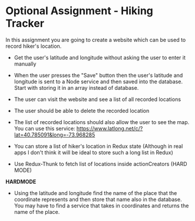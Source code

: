 # Optional Assignment - Hiking Tracker

In this assignment you are going to create a website which can be used to record hiker's location. 

- Get the user's latitude and longitude without asking the user to enter it manually

- When the user presses the "Save" button then the user's latitude and longitude is sent to a Node service and then saved into the database. Start with storing it in an array instead of database.  

- The user can visit the website and see a list of all recorded locations 

- The user should be able to delete the recorded location

- The list of recorded locations should also allow the user to see the map. You can use this service: https://www.latlong.net/c/?lat=40.785091&long=-73.968285

- You can store a list of hiker's location in Redux state (Although in real apps I don't think it will be ideal to store such a long list in Redux) 

- Use Redux-Thunk to fetch list of locations inside actionCreators (HARD MODE)

**HARDMODE**

* Using the latitude and longitude find the name of the place that the coordinate represents and then store that name also in the database. You may have to find a service that takes in coordinates and returns the name of the place. 

